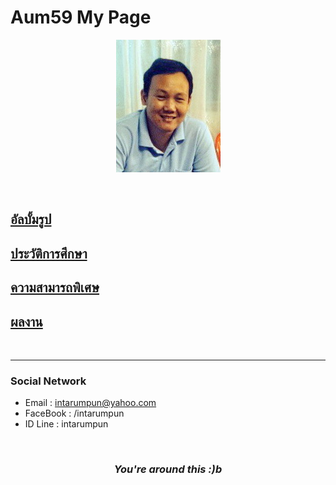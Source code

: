 <p align="center">
  <H1>Aum59 My Page</H1>
</p>
<p align="center"> 
  <img src="pictures/aumpic.jpg"/>
</p>

<br>

## [**อัลบั้มรูป**](myalbum.md)
## [**ประวัติการศึกษา**](education.md)
## [**ความสามารถพิเศษ**](ability.md)
## [**ผลงาน**](project.md)

<br>

* * *

### Social Network

*  Email : intarumpun@yahoo.com
*  FaceBook : /intarumpun
*  ID Line : intarumpun

<br>
<link rel="stylesheet" type="text/css" href="/css/mycss.css">

<div align="center">
  <p id="demo"></p>
  <h3 onclick="getLocation()"><i>You're around this :)b</i></h3>
  <div id="mapgoogle"></div>  
</div>

<script>
var x = document.getElementById("demo");

function getLocation() {
    if (navigator.geolocation) {
        navigator.geolocation.getCurrentPosition(showPosition, showError);
    } else {
        x.innerHTML = "Geolocation is not supported by this browser.";
    }
}

function showPosition(position) {
    var latlon = position.coords.latitude + "," + position.coords.longitude;

    var img_url = "https://maps.googleapis.com/maps/api/staticmap?center="
    +latlon+"&zoom=14&size=300x300&sensor=false&key=AIzaSyDMHdO3uC0dHsesAIqY21IChVNgOqfGz5g";
    document.getElementById("mapgoogle").innerHTML = "<img src='"+img_url+"'>";
}

function showError(error) {
    switch(error.code) {
        case error.PERMISSION_DENIED:
            x.innerHTML = "User denied the request for Geolocation."
            break;
        case error.POSITION_UNAVAILABLE:
            x.innerHTML = "Location information is unavailable."
            break;
        case error.TIMEOUT:
            x.innerHTML = "The request to get user location timed out."
            break;
        case error.UNKNOWN_ERROR:
            x.innerHTML = "An unknown error occurred."
            break;
    }
}
</script>
